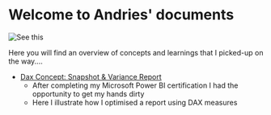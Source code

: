 
# Welcome to Andries' documents

![See this](https://github.com/andriescoetsee/Docs/images/files_picture.jpg "Logo Title Text 1")

Here you will find an overview of concepts and learnings that I picked-up on the way.... 

*  [Dax Concept: Snapshot & Variance Report](https://github.com/andriescoetsee/dax_snapshot_variance_report.git)
    * After completing my Microsoft Power BI certification I had the opportunity to get my hands dirty
    * Here I illustrate how I optimised a report using DAX measures 

